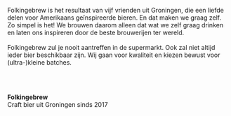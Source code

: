 Folkingebrew is het resultaat van vijf vrienden uit Groningen, die een liefde delen voor Amerikaans geïnspireerde bieren. En dat maken we graag zelf. Zo simpel is het! We brouwen daarom alleen dat wat we zelf graag drinken en laten ons inspireren door de beste brouwerijen ter wereld.<br><br>
Folkingebrew zul je nooit aantreffen in de supermarkt. Ook zal niet altijd ieder bier beschikbaar zijn. Wij gaan voor kwaliteit en kiezen bewust voor (ultra-)kleine batches.

<!-- Wil je weten waar en wanneer we een release hebben? Schrijf je dan in voor onze nieuwsbrief. --><br><br>
<strong>Folkingebrew</strong><br>
Craft bier uit Groningen sinds 2017

